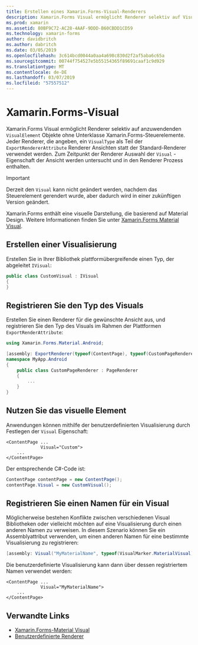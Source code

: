 ```yaml
---
title: Erstellen eines Xamarin.Forms-Visual-Renderers
description: Xamarin.Forms Visual ermöglicht Renderer selektiv auf VisualElement Objekte angewendet werden, ohne Unterklasse Xamarin.Forms-Steuerelemente.
ms.prod: xamarin
ms.assetid: 80BF9C72-AC28-4AAF-9DDD-B60CBDD1CD59
ms.technology: xamarin-forms
author: davidbritch
ms.author: dabritch
ms.date: 03/05/2019
ms.openlocfilehash: 3c614bcd0044a0aa4a698c830d2f2af5aba6c65a
ms.sourcegitcommit: 00744f754527e5b55154365f89691caaf1c9d929
ms.translationtype: MT
ms.contentlocale: de-DE
ms.lasthandoff: 03/07/2019
ms.locfileid: "57557512"
---
```

# <a name="xamarinforms-visual"></a>Xamarin.Forms-Visual

Xamarin.Forms Visual ermöglicht Renderer selektiv auf anzuwendenden `VisualElement` Objekte ohne Unterklasse Xamarin.Forms-Steuerelemente. Jeder Renderer, die angeben, ein `VisualType` als Teil der `ExportRendererAttribute` Renderer Ansichten statt der Standard-Renderer verwendet werden. Zum Zeitpunkt der Renderer Auswahl der `Visual` -Eigenschaft der Ansicht werden untersucht und in den Renderer Prozess enthalten.

> [!IMPORTANT]
> Derzeit den `Visual` kann nicht geändert werden, nachdem das Steuerelement gerendert wurde, aber dadurch wird in einer zukünftigen Version geändert.

Xamarin.Forms enthält eine visuelle Darstellung, die basierend auf Material Design. Weitere Informationen finden Sie unter [Xamarin.Forms Material Visual](material-visual.md).

## <a name="create-a-visual"></a>Erstellen einer Visualisierung

Erstellen Sie in Ihrer Bibliothek plattformübergreifende einen Typ, der abgeleitet `IVisual`:

```csharp
public class CustomVisual : IVisual
{
}
```

## <a name="register-the-visual-type"></a>Registrieren Sie den Typ des Visuals

Erstellen Sie einen Renderer für die gewünschte Ansicht aus, und registrieren Sie den Typ des Visuals im Rahmen der Plattformen `ExportRenderAttribute`:

```csharp
using Xamarin.Forms.Material.Android;

[assembly: ExportRenderer(typeof(ContentPage), typeof(CustomPageRenderer), new[] { typeof(CustomVisual) })]
namespace MyApp.Android
{
    public class CustomPageRenderer : PageRenderer
    {
        ...
    }
}
```

## <a name="consume-the-visual"></a>Nutzen Sie das visuelle Element

Anwendungen können mithilfe der benutzerdefinierten Visualisierung durch Festlegen der `Visual` Eigenschaft:

```xaml
<ContentPage ...
             Visual="Custom">
    ...
</ContentPage>
```

Der entsprechende C#-Code ist:

```csharp
ContentPage contentPage = new ContentPage();
contentPage.Visual = new CustomVisual();
```

## <a name="register-a-name-for-a-visual"></a>Registrieren Sie einen Namen für ein Visual

Möglicherweise bestehen Konflikte zwischen verschiedenen Visual Bibliotheken oder vielleicht möchten auf eine Visualisierung durch einen anderen Namen zu verweisen. In diesem Szenario können Sie ein Assemblyattribut verwenden, um einen anderen Namen für eine bestimmte Visualisierung zu registrieren:

```csharp
[assembly: Visual("MyMaterialName", typeof(VisualMarker.MaterialVisual))]
```

Die benutzerdefinierte Visualisierung kann dann über dessen registriertem Namen verwendet werden:

```xaml
<ContentPage ...
             Visual="MyMaterialName">
    ...
</ContentPage>
````

## <a name="related-links"></a>Verwandte Links

- [Xamarin.Forms-Material Visual](material-visual.md)
- [Benutzerdefinierte Renderer](~/xamarin-forms/app-fundamentals/custom-renderer/index.md)
